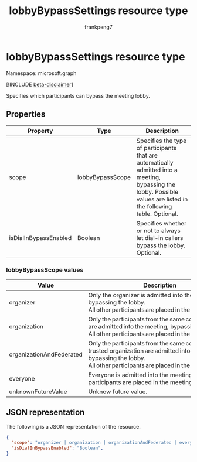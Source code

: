 ﻿---
title: "lobbyBypassSettings resource type"
description: "Specifies which participants can bypass the meeting lobby."
author: "frankpeng7"
localization_priority: Normal
ms.prod: "cloud-communications"
doc_type: resourcePageType
---

# lobbyBypassSettings resource type

Namespace: microsoft.graph

[!INCLUDE [beta-disclaimer](../../includes/beta-disclaimer.md)]

Specifies which participants can bypass the meeting lobby.

## Properties

| Property              | Type             | Description                                                                                                                                                          |
| --------------------- | ---------------- | -------------------------------------------------------------------------------------------------------------------------------------------------------------------- |
| scope                 | lobbyBypassScope | Specifies the type of participants that are automatically admitted into a meeting, bypassing the lobby. Possible values are listed in the following table. Optional. |
| isDialInBypassEnabled | Boolean          | Specifies whether or not to always let dial-in callers bypass the lobby. Optional.                                                                                   |

### lobbyBypassScope values

| Value                    | Description                                                                                                                                                                     |
| ------------------------ | ------------------------------------------------------------------------------------------------------------------------------------------------------------------------------- |
| organizer                | Only the organizer is admitted into the meeting, bypassing the lobby. All other participants are placed in the meeting lobby.                                                   |
| organization             | Only the participants from the same company are admitted into the meeting, bypassing the lobby. All other participants are placed in the meeting lobby.                         |
| organizationAndFederated | Only the participants from the same company or trusted organization are admitted into the meeting, bypassing the lobby. All other participants are placed in the meeting lobby. |
| everyone                 | Everyone is admitted into the meeting. No participants are placed in the meeting lobby.                                                                                         |
| unknownFutureValue       | Unknow future value.                                                                                                                                                            |

## JSON representation

The following is a JSON representation of the resource.

<!-- {
  "blockType": "resource",
  "optionalProperties": [],
  "@odata.type": "microsoft.graph.lobbyBypassSettings"
}-->

```json
{
  "scope": "organizer | organization | organizationAndFederated | everyone | unknownFutureValue",
  "isDialInBypassEnabled": "Boolean",
}
```

<!-- uuid: 8fcb5dbc-d5aa-4681-8e31-b001d5168d79
2015-10-25 14:57:30 UTC -->

<!--
{
  "type": "#page.annotation",
  "description": "lobbyBypassSettings resource",
  "keywords": "",
  "section": "documentation",
  "tocPath": "",
  "suppressions": []
}
-->
